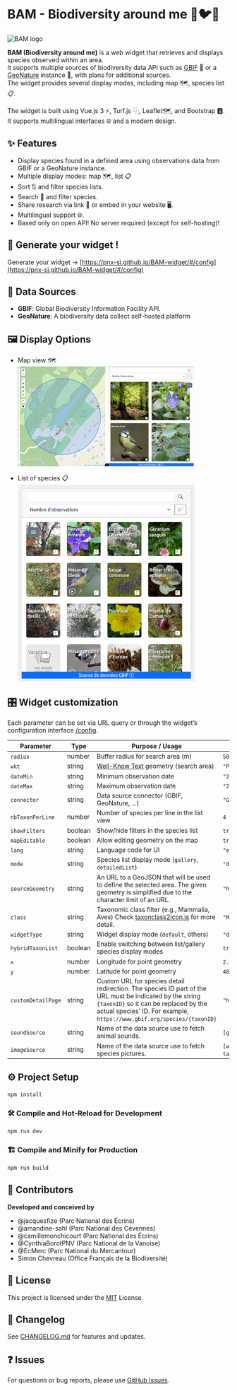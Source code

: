 # BAM - Biodiversity around me 🐛🐦🌱

![BAM logo](https://media.githubusercontent.com/media/PnX-SI/BAM-widget/refs/heads/main/docs/images/BAM-logo-full.png)

**BAM (Biodiversity around me)** is a web widget that retrieves and displays species observed within an area.  
It supports multiple sources of biodiversity data API such as [GBIF](https://www.gbif.org/) 🦋 or a [GeoNature](https://geonature.fr/) instance 🌱, with plans for additional sources.  
The widget provides several display modes, including map 🗺️, species list 📋.

The widget is built using Vue.js 3 ⚡, Turf.js ⿻, Leaflet🗺️, and Bootstrap 🅱.  
It supports multilingual interfaces 🌐 and a modern design.

## ✨ Features

- Display species found in a defined area using observations data from GBIF or a GeoNature instance.
- Multiple display modes: map 🗺️, list 📋
- Sort 🔃 and filter species lists.
- Search 🔎 and filter species.
- Share research via link 🔗 or embed in your website 🖥️.
- Multilingual support 🌐.
- Based only on open API! No server required (except for self-hosting)!

## 🚀 Generate your widget !

Generate your widget -> [https://pnx-si.github.io/BAM-widget/#/config](https://pnx-si.github.io/BAM-widget/#/config)

## 🔗 Data Sources

- **GBIF**: Global Biodiversity Information Facility API.
- **GeoNature**: A biodiversity data collect self-hosted platform

## 🖼️ Display Options

- Map view 🗺️
  <br/>
  <img style="width:400px" src="docs/images/maplist_mode.png"/>

- List of species 📋
  <br/>
  <img style="width:400px" src="docs/images/first_result_gallery.png"/>

## 🎛️ Widget customization

Each parameter can be set via URL query or through the widget’s configuration interface [/config](https://pnx-si.github.io/BAM-widget/#/config).

| Parameter          | Type    | Purpose / Usage                                                                                                                                                                                                         | Example / Values                   |
| ------------------ | ------- | ----------------------------------------------------------------------------------------------------------------------------------------------------------------------------------------------------------------------- | ---------------------------------- |
| `radius`           | number  | Buffer radius for search area (m)                                                                                                                                                                                      | `500`                                |
| `wkt`              | string  | [Well-Know Text](https://fr.wikipedia.org/wiki/Well-known_text) geometry (search area)                                                                                                                                  | `"POINT(2.35 48.85)"`              |
| `dateMin`          | string  | Minimum observation date                                                                                                                                                                                                | `"2024-01-01"`                     |
| `dateMax`          | string  | Maximum observation date                                                                                                                                                                                                | `"2024-12-31"`                     |
| `connector`        | string  | Data source connector (GBIF, GeoNature, ...)                                                                                                                                                                            | `"GBIF"`                           |
| `nbTaxonPerLine`   | number  | Number of species per line in the list view                                                                                                                                                                             | `4`                                |
| `showFilters`      | boolean | Show/hide filters in the species list                                                                                                                                                                                   | `true` / `false`                   |
| `mapEditable`      | boolean | Allow editing geometry on the map                                                                                                                                                                                       | `true` / `false`                   |
| `lang`             | string  | Language code for UI                                                                                                                                                                                                    | `"en"`, `"fr"`                     |
| `mode`             | string  | Species list display mode (`gallery`, `detailedList`)                                                                                                                                                                   | `"detailedList"`                   |
| `sourceGeometry`   | string  | An URL to a GeoJSON that will be used to define the selected area. The given geometry is simplified due to the character limit of an URL.                                                                               | `"https://..."`                    |
| `class`            | string  | Taxonomic class filter (e.g., Mammalia, Aves) Check [taxonclass2icon.js](https://github.com/PnX-SI/BAM-widget/blob/main/src/assets/taxonclass2icon.js) for more detail.                                                 | `"Mammalia"`                       |
| `widgetType`       | string  | Widget display mode (`default`, others)                                                                                                                                                                                 | `"default"`                        |
| `hybridTaxonList`  | boolean | Enable switching between list/gallery species display modes                                                                                                                                                             | `true` / `false`                   |
| `x`                | number  | Longitude for point geometry                                                                                                                                                                                            | `2.35`                             |
| `y`                | number  | Latitude for point geometry                                                                                                                                                                                             | `48.85`                            |
| `customDetailPage` | string  | Custom URL for species detail redirection. The species ID part of the URL must be indicated by the string `{taxonID}` so it can be replaced by the actual species' ID. For example, `https://www.gbif.org/species/{taxonID}` | `"https://.../{taxonID}"`           |
| `soundSource`      | string  | Name of the data source use to fetch animal sounds.                                                                                                                                                                     | `[gbif]`                           |
| `imageSource`      | string  | Name of the data source use to fetch species pictures.                                                                                                                                                                     | `[wikidata, gbif, inpn, taxhub]` |

## ⚙️ Project Setup

```sh
npm install
```

### 🛠️ Compile and Hot-Reload for Development

```sh
npm run dev
```

### 🏗️ Compile and Minify for Production

```sh
npm run build
```

## 👥 Contributors

**Developed and conceived by**

- @jacquesfize (Parc National des Écrins)
- @amandine-sahl (Parc National des Cévennes)
- @camillemonchicourt (Parc National des Écrins)
- @CynthiaBorotPNV (Parc National de la Vanoise)
- @EcMerc (Parc National du Mercantour)
- Simon Chevreau (Office Français de la Biodiversité)

## 📄 License

This project is licensed under the [MIT](https://opensource.org/license/mit) License.

## 📝 Changelog

See [CHANGELOG.md](CHANGELOG.md) for features and updates.

## ❓ Issues

For questions or bug reports, please use [GitHub Issues](https://github.com/PnX-SI/BAM-widget/issues).
